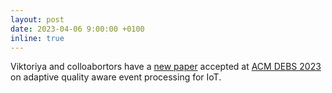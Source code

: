 ```yaml
---
layout: post
date: 2023-04-06 9:00:00 +0100
inline: true
---
```


Viktoriya and colloabortors have a [new paper](https://pure.rug.nl/ws/portalfiles/portal/609905481/AQuA_CEP_DEBS_2023_Authors_Version_font_embedded.pdf) accepted at [ACM DEBS 2023](https://2023.debs.org) on adaptive quality aware event processing for IoT.